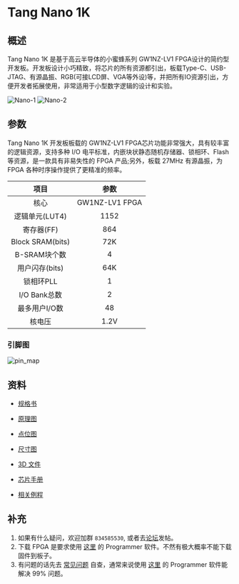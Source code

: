 # Tang Nano 1K

## 概述

Tang Nano 1K 是基于高云半导体的小蜜蜂系列 GW1NZ-LV1 FPGA设计的简约型开发板。开发板设计小巧精致，将芯片的所有资源都引出，板载Type-C、USB-JTAG、有源晶振、RGB(可接LCD屏、VGA等外设)等，并把所有IO资源引出，方便开发者拓展使用，非常适用于小型数字逻辑的设计和实验。

![Nano-1](./../Tang-Nano/assets/1k-1.jpg)
![Nano-2](./../Tang-Nano/assets/1k-2.jpg)

## 参数

Tang Nano 1K 开发板板载的 GW1NZ-LV1 FPGA芯片功能非常强大，具有较丰富的逻辑资源，支持多种 I/O 电平标准，内嵌块状静态随机存储器、锁相环、Flash 等资源，是一款具有非易失性的 FPGA 产品;另外，板载 27MHz 有源晶振，为 FPGA 各种时序操作提供了更精准的频率。

|       项目       |      参数      |
| :--------------: | :------------: |
|       核心       | GW1NZ-LV1 FPGA |
|  逻辑单元(LUT4)  |      1152      |
|    寄存器(FF)    |      864       |
| Block SRAM(bits) |      72K       |
|   B-SRAM块个数   |       4        |
|  用户闪存(bits)  |      64K       |
|    锁相环PLL     |       1        |
|   I/O Bank总数   |       2        |
|  最多用户I/O数   |       48       |
|      核电压      |      1.2V      |

### 引脚图

![pin_map](./../Tang-Nano/assets/1k-pin.png)

## 资料

- [规格书](https://dl.sipeed.com/shareURL/TANG/Nano%201K/1_Specification)
- [原理图](https://dl.sipeed.com/shareURL/TANG/Nano%201K/2_Schematic)
- [点位图](https://dl.sipeed.com/shareURL/TANG/Nano%201K/3_Bit_number_map)
- [尺寸图](https://dl.sipeed.com/shareURL/TANG/Nano%201K/4_Dimensional_drawing)
- [3D 文件](https://dl.sipeed.com/shareURL/TANG/Nano%201K/5_3D_file)
- [芯片手册](https://dl.sipeed.com/shareURL/TANG/Nano%201K/6_Chip_Manual)

- [相关例程](https://wiki.sipeed.com/hardware/zh/tang/common-doc/examples.html)

## 补充

1. 如果有什么疑问，欢迎加群 `834585530`, 或者去[论坛](bbs.sipeed.com)发帖。
2. 下载 FPGA 是要求使用 [这里](https://dl.sipeed.com/shareURL/TANG/programmer) 的 Programmer 软件。不然有极大概率不能下载固件到板子。
3. 有问题的话先去 [常见问题](./../common-doc/questions.md) 自查，通常来说使用 [这里](https://dl.sipeed.com/shareURL/TANG/programmer) 的 Programmer 软件能解决 99% 问题。
